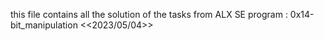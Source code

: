 this file contains all the solution of the tasks from ALX SE  program :  0x14-bit_manipulation <<2023/05/04>>
